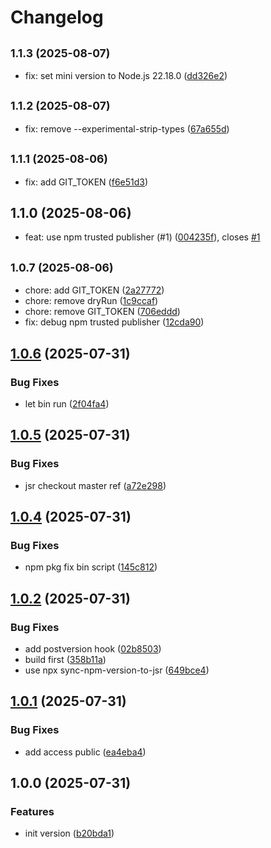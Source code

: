 # Changelog

## <small>1.1.3 (2025-08-07)</small>

* fix: set mini version to Node.js 22.18.0 ([dd326e2](https://github.com/node-modules/sync-npm-version-to-jsr/commit/dd326e2))

## <small>1.1.2 (2025-08-07)</small>

* fix: remove --experimental-strip-types ([67a655d](https://github.com/node-modules/sync-npm-version-to-jsr/commit/67a655d))

## <small>1.1.1 (2025-08-06)</small>

* fix: add GIT_TOKEN ([f6e51d3](https://github.com/node-modules/sync-npm-version-to-jsr/commit/f6e51d3))

## 1.1.0 (2025-08-06)

* feat: use npm trusted publisher (#1) ([004235f](https://github.com/node-modules/sync-npm-version-to-jsr/commit/004235f)), closes [#1](https://github.com/node-modules/sync-npm-version-to-jsr/issues/1)

## <small>1.0.7 (2025-08-06)</small>

* chore: add GIT_TOKEN ([2a27772](https://github.com/node-modules/sync-npm-version-to-jsr/commit/2a27772))
* chore: remove dryRun ([1c9ccaf](https://github.com/node-modules/sync-npm-version-to-jsr/commit/1c9ccaf))
* chore: remove GIT_TOKEN ([706eddd](https://github.com/node-modules/sync-npm-version-to-jsr/commit/706eddd))
* fix: debug npm trusted publisher ([12cda90](https://github.com/node-modules/sync-npm-version-to-jsr/commit/12cda90))

## [1.0.6](https://github.com/node-modules/sync-npm-version-to-jsr/compare/v1.0.5...v1.0.6) (2025-07-31)


### Bug Fixes

* let bin run ([2f04fa4](https://github.com/node-modules/sync-npm-version-to-jsr/commit/2f04fa4f29e9c6fd921294cc0aa8885eafc8de1a))

## [1.0.5](https://github.com/node-modules/sync-npm-version-to-jsr/compare/v1.0.4...v1.0.5) (2025-07-31)


### Bug Fixes

* jsr checkout master ref ([a72e298](https://github.com/node-modules/sync-npm-version-to-jsr/commit/a72e29893c5ddb4cba3b81e5200bcb05a3dbb50e))

## [1.0.4](https://github.com/node-modules/sync-npm-version-to-jsr/compare/v1.0.3...v1.0.4) (2025-07-31)


### Bug Fixes

* npm pkg fix bin script ([145c812](https://github.com/node-modules/sync-npm-version-to-jsr/commit/145c812b9a23f439ea2a3a8f73e18c135545d943))

## [1.0.2](https://github.com/node-modules/sync-npm-version-to-jsr/compare/v1.0.1...v1.0.2) (2025-07-31)


### Bug Fixes

* add postversion hook ([02b8503](https://github.com/node-modules/sync-npm-version-to-jsr/commit/02b85039d7ce539e0f038d5abcfeb48434d8ce4b))
* build first ([358b11a](https://github.com/node-modules/sync-npm-version-to-jsr/commit/358b11abb9569666ee350d241c76e66364816481))
* use npx sync-npm-version-to-jsr ([649bce4](https://github.com/node-modules/sync-npm-version-to-jsr/commit/649bce4dcc8ea788b442416a15f2f505c586d4c0))

## [1.0.1](https://github.com/node-modules/sync-npm-version-to-jsr/compare/v1.0.0...v1.0.1) (2025-07-31)


### Bug Fixes

* add access public ([ea4eba4](https://github.com/node-modules/sync-npm-version-to-jsr/commit/ea4eba4050fd674723b9991c0408e0b8a3dec2f6))

## 1.0.0 (2025-07-31)


### Features

* init version ([b20bda1](https://github.com/node-modules/sync-npm-version-to-jsr/commit/b20bda13cdaf5da89157d8b0c533fa99a4dd32bc))

